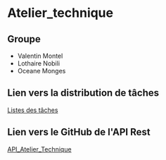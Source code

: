 # Atelier_technique

## Groupe
* Valentin Montel
* Lothaire Nobili
* Oceane Monges


## Lien vers la distribution de tâches

[Listes des tâches](https://docs.google.com/spreadsheets/d/1aq_uPRx9mTyllAWVlimuC0lG3B5flH3hkVxBObYr9NU/edit?usp=sharing)

## Lien vers le GitHub de l'API Rest

[API_Atelier_Technique](https://github.com/Oceane4973/API_atelier_technique.git)

